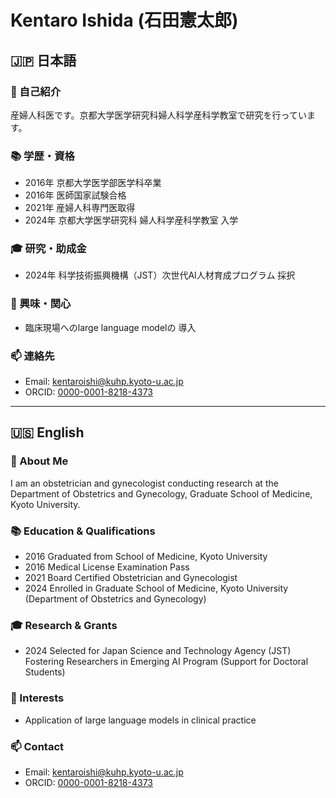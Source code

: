 # Kentaro Ishida (石田憲太郎)

## 🇯🇵 日本語

### 👋 自己紹介
産婦人科医です。京都大学医学研究科婦人科学産科学教室で研究を行っています。

### 📚 学歴・資格
- 2016年 京都大学医学部医学科卒業
- 2016年 医師国家試験合格
- 2021年 産婦人科専門医取得
- 2024年 京都大学医学研究科 婦人科学産科学教室 入学

### 🎓 研究・助成金
- 2024年 科学技術振興機構（JST）次世代AI人材育成プログラム 採択

### 🎯 興味・関心
- 臨床現場へのlarge language modelの 導入

### 📫 連絡先
- Email: [kentaroishi@kuhp.kyoto-u.ac.jp](mailto:kentaroishi@kuhp.kyoto-u.ac.jp)
- ORCID: [0000-0001-8218-4373](https://orcid.org/0000-0001-8218-4373)

---

## 🇺🇸 English

### 👋 About Me
I am an obstetrician and gynecologist conducting research at the Department of Obstetrics and Gynecology, Graduate School of Medicine, Kyoto University.

### 📚 Education & Qualifications
- 2016 Graduated from School of Medicine, Kyoto University
- 2016 Medical License Examination Pass
- 2021 Board Certified Obstetrician and Gynecologist
- 2024 Enrolled in Graduate School of Medicine, Kyoto University (Department of Obstetrics and Gynecology)

### 🎓 Research & Grants
- 2024 Selected for Japan Science and Technology Agency (JST) Fostering Researchers in Emerging AI Program (Support for Doctoral Students)

### 🎯 Interests
- Application of large language models in clinical practice

### 📫 Contact
- Email: [kentaroishi@kuhp.kyoto-u.ac.jp](mailto:kentaroishi@kuhp.kyoto-u.ac.jp)
- ORCID: [0000-0001-8218-4373](https://orcid.org/0000-0001-8218-4373) 